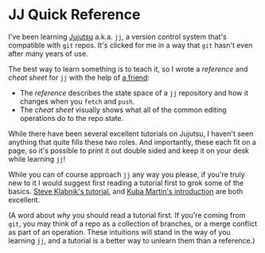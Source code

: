 # JJ Quick Reference

I've been learning [Jujutsu](https://jj-vcs.github.io/jj/latest/) a.k.a. `jj`, a version control
system that's compatible with `git` repos. It's clicked for me in a way that `git` hasn't even after
many years of use.

The best way to learn something is to teach it, so I wrote a _reference_ and _cheat sheet_ for `jj`
with the help of [a friend](https://lark.gay):

- The _reference_ describes the state space of a `jj` repository and how it changes when you
  `fetch` and `push`.
- The _cheat sheet_ visually shows what all of the common editing operations do to the repo state.

While there have been several excellent tutorials on Jujutsu, I haven't seen anything that quite
fills these two roles. And importantly, these each fit on a page, so it's possible to print it out
double sided and keep it on your desk while learning `jj`!

While you can of course approach `jj` any way you please, if you're truly new to it I would suggest
first reading a tutorial first to grok some of the basics.
[Steve Klabnik's tutorial](https://steveklabnik.github.io/jujutsu-tutorial/introduction/introduction.html),
and [Kuba Martin's introduction](https://kubamartin.com/posts/introduction-to-the-jujutsu-vcs)
are both excellent.

(A word about _why_ you should read a tutorial first. If you're coming from `git`, you may think of a
repo as a collection of branches, or a merge conflict as part of an operation. These intuitions will
stand in the way of you learning `jj`, and a tutorial is a better way to unlearn them than a
reference.)
